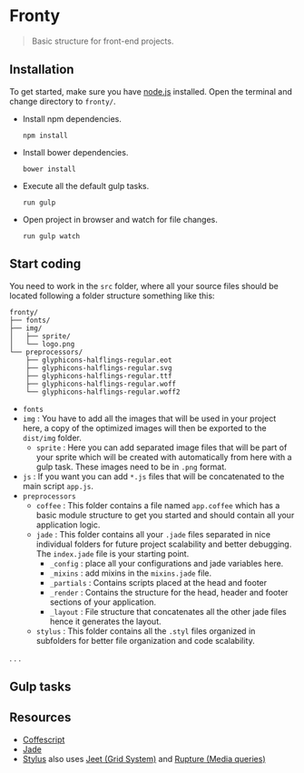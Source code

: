 # Fronty

> Basic structure for front-end projects.

## Installation
To get started, make sure you have [node.js](http://nodejs.org/) installed.
Open the terminal and change directory to `fronty/`.
* Install npm dependencies. 
    ```
    npm install
    ```
* Install bower dependencies. 
    ```
    bower install
    ```
* Execute all the default gulp tasks. 
    ```
    run gulp
    ```
* Open project in browser and watch for file changes. 
    ```
    run gulp watch
    ```

## Start coding

You need to work in the `src` folder, where all your source files should be located following a folder structure something like this:
```
fronty/
├── fonts/
├── img/
│   ├── sprite/
│   └── logo.png
└── preprocessors/
    ├── glyphicons-halflings-regular.eot
    ├── glyphicons-halflings-regular.svg
    ├── glyphicons-halflings-regular.ttf
    ├── glyphicons-halflings-regular.woff
    └── glyphicons-halflings-regular.woff2
```
* `fonts`
* `img` : You have to add all the images that will be used in your project here, a copy of the optimized images will then be exported to the `dist/img` folder.
    * `sprite` : Here you can add separated image files that will be part of your sprite which will be created with automatically from here with a gulp task. These images need to be in `.png` format.
* `js` : If you want you can add `*.js` files that will be concatenated to the main script `app.js`.
* `preprocessors`
    * `coffee` : This folder contains a file named `app.coffee` which has a basic module structure to get you started and should contain all your application logic.
    * `jade` : This folder contains all your `.jade` files separated in nice individual folders for future project scalability and better debugging. The `index.jade` file is your starting point.
        * `_config` : place all your configurations and jade variables here.
	    * `_mixins` : add mixins in the `mixins.jade` file.
	    * `_partials` : Contains scripts placed at the head and footer
	    * `_render` : Contains the structure for the head, header and footer sections of your application.
        * `_layout` : File structure that concatenates all the other jade files hence it generates the layout.
    * `stylus` : This folder contains all the `.styl` files organized in subfolders for better file organization and code scalability.

.
.
.

## Gulp tasks 

## Resources
* [Coffescript](http://coffeescript.org/)
* [Jade](http://jade-lang.com/)
* [Stylus](https://learnboost.github.io/stylus/) also uses [Jeet (Grid System)](http://jeet.gs/) and [Rupture (Media queries)](https://github.com/jenius/rupture) 